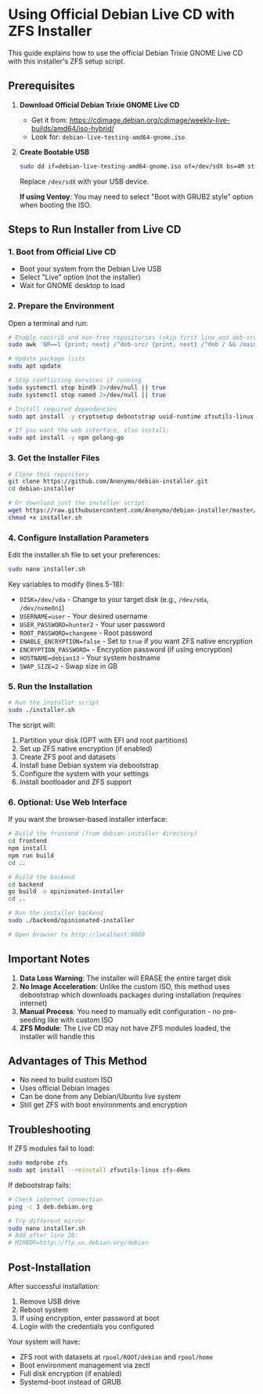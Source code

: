 # Using Official Debian Live CD with ZFS Installer

This guide explains how to use the official Debian Trixie GNOME Live CD with this installer's ZFS setup script.

## Prerequisites

1. **Download Official Debian Trixie GNOME Live CD**
   - Get it from: https://cdimage.debian.org/cdimage/weekly-live-builds/amd64/iso-hybrid/
   - Look for: `debian-live-testing-amd64-gnome.iso`

2. **Create Bootable USB**
   ```bash
   sudo dd if=debian-live-testing-amd64-gnome.iso of=/dev/sdX bs=4M status=progress
   ```
   Replace `/dev/sdX` with your USB device.
   
   **If using Ventoy**: You may need to select "Boot with GRUB2 style" option when booting the ISO.

## Steps to Run Installer from Live CD

### 1. Boot from Official Live CD
- Boot your system from the Debian Live USB
- Select "Live" option (not the installer)
- Wait for GNOME desktop to load

### 2. Prepare the Environment
Open a terminal and run:
```bash
# Enable contrib and non-free repositories (skip first line and deb-src lines)
sudo awk 'NR==1 {print; next} /^deb-src/ {print; next} /^deb / && /main$/ {gsub(/main$/, "main contrib non-free non-free-firmware")} {print}' /etc/apt/sources.list > /tmp/sources.list.tmp && sudo mv /tmp/sources.list.tmp /etc/apt/sources.list

# Update package lists
sudo apt update

# Stop conflicting services if running  
sudo systemctl stop bind9 2>/dev/null || true
sudo systemctl stop named 2>/dev/null || true

# Install required dependencies
sudo apt install -y cryptsetup debootstrap uuid-runtime zfsutils-linux dosfstools curl git

# If you want the web interface, also install:
sudo apt install -y npm golang-go
```

### 3. Get the Installer Files
```bash
# Clone this repository
git clone https://github.com/Anonymo/debian-installer.git
cd debian-installer

# Or download just the installer script:
wget https://raw.githubusercontent.com/Anonymo/debian-installer/master/installer.sh
chmod +x installer.sh
```

### 4. Configure Installation Parameters
Edit the installer.sh file to set your preferences:
```bash
sudo nano installer.sh
```

Key variables to modify (lines 5-18):
- `DISK=/dev/vda` - Change to your target disk (e.g., `/dev/sda`, `/dev/nvme0n1`)
- `USERNAME=user` - Your desired username
- `USER_PASSWORD=hunter2` - Your user password
- `ROOT_PASSWORD=changeme` - Root password
- `ENABLE_ENCRYPTION=false` - Set to `true` if you want ZFS native encryption
- `ENCRYPTION_PASSWORD=` - Encryption password (if using encryption)
- `HOSTNAME=debian13` - Your system hostname
- `SWAP_SIZE=2` - Swap size in GB

### 5. Run the Installation
```bash
# Run the installer script
sudo ./installer.sh
```

The script will:
1. Partition your disk (GPT with EFI and root partitions)
2. Set up ZFS native encryption (if enabled)
3. Create ZFS pool and datasets
4. Install base Debian system via debootstrap
5. Configure the system with your settings
6. Install bootloader and ZFS support

### 6. Optional: Use Web Interface
If you want the browser-based installer interface:

```bash
# Build the frontend (from debian-installer directory)
cd frontend
npm install
npm run build
cd ..

# Build the backend
cd backend
go build -o opinionated-installer
cd ..

# Run the installer backend
sudo ./backend/opinionated-installer

# Open browser to http://localhost:8080
```

## Important Notes

1. **Data Loss Warning**: The installer will ERASE the entire target disk
2. **No Image Acceleration**: Unlike the custom ISO, this method uses debootstrap which downloads packages during installation (requires internet)
3. **Manual Process**: You need to manually edit configuration - no pre-seeding like with custom ISO
4. **ZFS Module**: The Live CD may not have ZFS modules loaded, the installer will handle this

## Advantages of This Method
- No need to build custom ISO
- Uses official Debian images
- Can be done from any Debian/Ubuntu live system
- Still get ZFS with boot environments and encryption

## Troubleshooting

If ZFS modules fail to load:
```bash
sudo modprobe zfs
sudo apt install --reinstall zfsutils-linux zfs-dkms
```

If debootstrap fails:
```bash
# Check internet connection
ping -c 3 deb.debian.org

# Try different mirror
sudo nano installer.sh
# Add after line 28:
# MIRROR=http://ftp.us.debian.org/debian
```

## Post-Installation

After successful installation:
1. Remove USB drive
2. Reboot system
3. If using encryption, enter password at boot
4. Login with the credentials you configured

Your system will have:
- ZFS root with datasets at `rpool/ROOT/debian` and `rpool/home`
- Boot environment management via zectl
- Full disk encryption (if enabled)
- Systemd-boot instead of GRUB